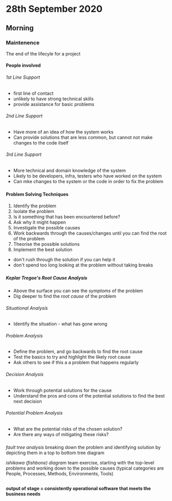 # 28th September 2020
## Morning
### Maintenence
The end of the lifecyle for a project

#### People involved
###### 1st Line Support
- first line of contact
- unlikely to have strong technical skills
- provide assistance for basic problems

###### 2nd Line Support
- Have more of an idea of how the system works
- Can provide solutions that are less common, but cannot not make changes to the code itself


###### 3rd Line Support
- More technical and domain knowledge of the system
- Likely to be developers, infra, testers who have worked on the system
- Can mke changes to the system or the code in order to fix the problem

###

#### Problem Solving Techniques
1. Identify the problem
2. Isolate the problem
3. Is it something that has been encountered before?
4. Ask why it might happen
5. Investigate the possible causes
6. Work backwards through the causes/changes until you can find the root of the problem
7. Theorise the possible solutions
8. Implement the best solution

- don't rush through the solution if you can help it
- don't spend too long looking at the problem without taking breaks

###

##### Keplar Tregoe's Root Cause Analysis
- Above the surface you can see the _symptoms_ of the problem
- Dig deeper to find the _root cause_ of the problem


###### Situational Analysis
- Identify the situation - what has gone wrong

###### Problem Analysis
- Define the problem, and go backwards to find the root cause
- Test the basics to try and highlight the likely root cause
- Ask others to see if this a a problem that happens regularly

###### Decision Analysis
- Work through potential solutions for the cause
- Understand the pros and cons of the potential solutions to find the best next decision

###### Potential Problem Analysis
- What are the potential risks of the chosen solution?
- Are there any ways of mitigating these risks?

###

*fault tree analysis* breaking down the problem and identifying solution by depicting them in a top to bottom tree diagram

*ishikawa (fishbone) diagram* team exercise, starting with the top-level problems and working down to the possible causes (typical categories are People, Processes, Methods, Environments, Tools)

##


__output of stage = consistently operational software that meets the business needs__

